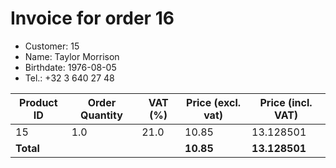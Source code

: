 # Invoice for order 16

- Customer: 15
- Name: Taylor Morrison
- Birthdate: 1976-08-05
- Tel.: +32 3 640 27 48

| Product ID | Order Quantity | VAT (%) | Price (excl. vat) | Price (incl. VAT) |
|------------|----------------|---------|-------------------|-------------------|
| 15 | 1.0 | 21.0 | 10.85 | 13.128501 |
| **Total** |                 |         | **10.85**| **13.128501** |


